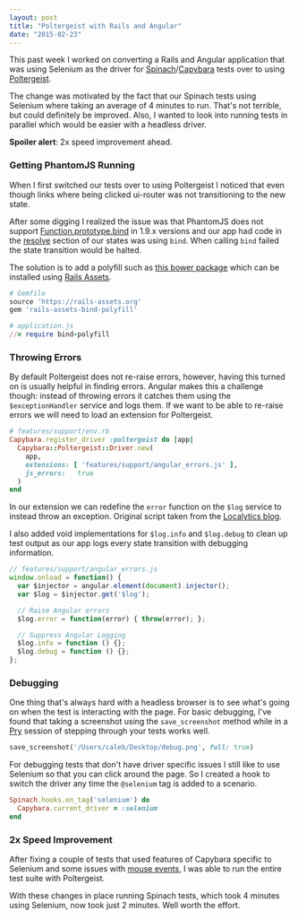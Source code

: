 ```yaml
---
layout: post
title: "Poltergeist with Rails and Angular"
date: "2015-02-23"
---
```


This past week I worked on converting a Rails and Angular application that was using Selenium as the driver for [Spinach](https://github.com/codegram/spinach)/[Capybara](https://github.com/jnicklas/capybara) tests over to using [Poltergeist](https://github.com/teampoltergeist/poltergeist).

The change was motivated by the fact that our Spinach tests using Selenium where taking an average of 4 minutes to run.  That's not terrible, but could definitely be improved.  Also, I wanted to look into running tests in parallel which would be easier with a headless driver.

**Spoiler alert**: 2x speed improvement ahead.

### Getting PhantomJS Running

When I first switched our tests over to using Poltergeist I noticed that even though links where being clicked ui-router was not transitioning to the new state.

After some digging I realized the issue was that PhantomJS does not support [Function.prototype.bind](https://developer.mozilla.org/en-US/docs/Web/JavaScript/Reference/Global_Objects/Function/bind) in 1.9.x versions and our app had code in the [resolve](https://github.com/angular-ui/ui-router/wiki#resolve) section of our states was using `bind`.  When calling `bind` failed the state transition would be halted.

The solution is to add a polyfill such as [this bower package](https://github.com/kdimatteo/bind-polyfill) which can be installed using [Rails Assets](https://rails-assets.org/).

```ruby
# Gemfile
source 'https://rails-assets.org'
gem 'rails-assets-bind-polyfill'

# application.js
//= require bind-polyfill
```

### Throwing Errors

By default Poltergeist does not re-raise errors, however, having this turned on is usually helpful in finding errors.  Angular makes this a challenge though: instead of throwing errors it catches them using the `$exceptionHandler` service and logs them.  If we want to be able to re-raise errors we will need to load an extension for Poltergeist.

```ruby
# features/support/env.rb
Capybara.register_driver :poltergeist do |app|
  Capybara::Poltergeist::Driver.new(
    app,
    extensions: [ 'features/support/angular_errors.js' ],
    js_errors:   true
  )
end
```

In our extension we can redefine the `error` function on the `$log` service to instead throw an exception.  Original script taken from the [Localytics blog](http://eng.localytics.com/a-year-on-angular-on-rails/).

I also added void implementations for `$log.info` and `$log.debug` to clean up test output as our app logs every state transition with debugging information.

```js
// features/support/angular_errors.js
window.onload = function() {
  var $injector = angular.element(document).injector();
  var $log = $injector.get('$log');

  // Raise Angular errors
  $log.error = function(error) { throw(error); };

  // Suppress Angular Logging
  $log.info = function () {};
  $log.debug = function () {};
};
```

### Debugging

One thing that's always hard with a headless browser is to see what's going on when the test is interacting with the page.  For basic debugging, I've found that taking a screenshot using the `save_screenshot` method while in a [Pry](http://pryrepl.org/) session of stepping through your tests works well.

```ruby
save_screenshot('/Users/caleb/Desktop/debug.png', full: true)
```

For debugging tests that don't have driver specific issues I still like to use Selenium so that you can click around the page.  So I created a hook to switch the driver any time the `@selenium` tag is added to a scenario.

```ruby
Spinach.hooks.on_tag('selenium') do
  Capybara.current_driver = :selenium
end
```

### 2x Speed Improvement

After fixing a couple of tests that used features of Capybara specific to Selenium and some issues with [mouse events](https://github.com/teampoltergeist/poltergeist#mouseeventfailed-errors), I was able to run the entire test suite with Poltergeist.

With these changes in place running Spinach tests, which took 4 minutes using Selenium, now took just 2 minutes.  Well worth the effort.
